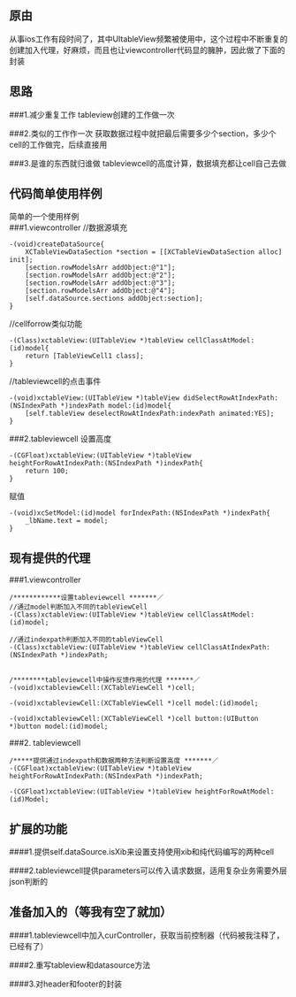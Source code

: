 
原由
------- 
从事ios工作有段时间了，其中UItableView频繁被使用中，这个过程中不断重复的创建加入代理，好麻烦，而且也让viewcontroller代码显的臃肿，因此做了下面的封装

思路
------- 
###1.减少重复工作 
tableview创建的工作做一次

###2.类似的工作作一次
获取数据过程中就把最后需要多少个section，多少个cell的工作做完，后续直接用

###3.是谁的东西就归谁做 
tableviewcell的高度计算，数据填充都让cell自己去做

代码简单使用样例
------- 
简单的一个使用样例</br>
###1.viewcontroller
//数据源填充

```
-(void)createDataSource{
    XCTableViewDataSection *section = [[XCTableViewDataSection alloc] init];
    [section.rowModelsArr addObject:@"1"];
    [section.rowModelsArr addObject:@"2"];
    [section.rowModelsArr addObject:@"3"];
    [section.rowModelsArr addObject:@"4"];
    [self.dataSource.sections addObject:section];
}
```

//cellforrow类似功能

```
-(Class)xctableView:(UITableView *)tableView cellClassAtModel:(id)model{
    return [TableViewCell1 class];
}
```

//tableviewcell的点击事件

```
-(void)xctableView:(UITableView *)tableView didSelectRowAtIndexPath:(NSIndexPath *)indexPath model:(id)model{
    [self.tableView deselectRowAtIndexPath:indexPath animated:YES];
}
```
###2.tableviewcell
设置高度

```
-(CGFloat)xctableView:(UITableView *)tableView heightForRowAtIndexPath:(NSIndexPath *)indexPath{
    return 100;
}
```
赋值

```
-(void)xcSetModel:(id)model forIndexPath:(NSIndexPath *)indexPath{
    _lbName.text = model;
}
```

现有提供的代理
------- 
###1.viewcontroller
```
/************设置tableviewcell *******／
//通过model判断加入不同的tableViewCell
-(Class)xctableView:(UITableView *)tableView cellClassAtModel:(id)model;

//通过indexpath判断加入不同的tableViewCell
-(Class)xctableView:(UITableView *)tableView cellClassAtIndexPath:(NSIndexPath *)indexPath;


/********tableviewcell中操作反馈作用的代理 *******／
-(void)xctableviewCell:(XCTableViewCell *)cell;

-(void)xctableviewCell:(XCTableViewCell *)cell model:(id)model;

-(void)xctableviewCell:(XCTableViewCell *)cell button:(UIButton *)button model:(id)model;
```
###2. tableviewcell
```
/*****提供通过indexpath和数据两种方法判断设置高度 *******／
-(CGFloat)xctableView:(UITableView *)tableView heightForRowAtIndexPath:(NSIndexPath *)indexPath;

-(CGFloat)xctableView:(UITableView *)tableView heightForRowAtModel:(id)Model;

```

扩展的功能
------- 
####1.提供self.dataSource.isXib来设置支持使用xib和纯代码编写的两种cell

####2.tableviewcell提供parameters可以传入请求数据，适用复杂业务需要外层json判断的

准备加入的（等我有空了就加）
-------
####1.tableviewcell中加入curController，获取当前控制器（代码被我注释了，已经有了）
 
####2.重写tableview和datasource方法

####3.对header和footer的封装

